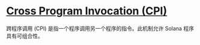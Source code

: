# [Cross Program Invocation (CPI)](https://solana.com/docs/core/cpi)

跨程序调用 (CPI) 是指一个程序调用另一个程序的指令。此机制允许 Solana 程序具有可组合性。

